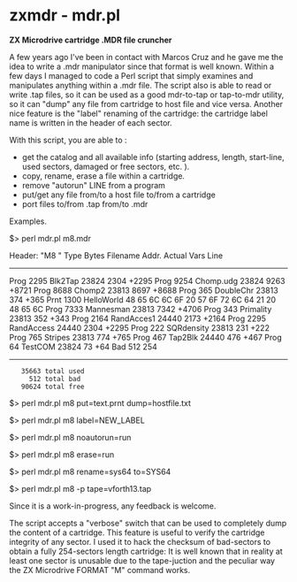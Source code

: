 # zxmdr - mdr.pl
__ZX Microdrive cartridge .MDR file cruncher__

A few years ago I've been in contact with Marcos Cruz and he gave me the idea to write a .mdr manipulator since that format is well known.
Within a few days I managed to code a Perl script that simply examines and manipulates anything within a .mdr file.
The script also is able to read or write .tap files, so it can be used as a good mdr-to-tap or tap-to-mdr utility, so it can "dump" any file from cartridge to host file and vice versa.
Another nice feature is the "label" renaming of the cartridge: the cartridge label name is written in the header of each sector.

With this script, you are able to :

- get the catalog and all available info (starting address, length, start-line, used sectors, damaged or free sectors, etc. ).
- copy, rename, erase a file within a cartridge.
- remove "autorun" LINE from a program
- put/get any file from/to a host file to/from a cartridge 
- port files to/from  .tap  from/to  .mdr

Examples.

$> perl mdr.pl  m8.mdr

  Header: "M8        "
  Type  Bytes Filename     Addr. Actual   Vars   Line
  ____ ______ ___________ ______ ______ ______ ______
  Prog   2295 Blk2Tap      23824   2304  +2295
  Prog   9254 Chomp.udg    23824   9263  +8721
  Prog   8688 Chomp2       23813   8697  +8688
  Prog    365 DoubleChr    23813    374   +365
  Prnt   1300 HelloWorld  48 65 6C 6C 6F 20 57 6F 72 6C 64 21 20 48 65 6C
  Prog   7333 Mannesman    23813   7342  +4706
  Prog    343 Primality    23813    352   +343
  Prog   2164 RandAcces1   24440   2173  +2164
  Prog   2295 RandAccess   24440   2304  +2295
  Prog    222 SQRdensity   23813    231   +222
  Prog    765 Stripes      23813    774   +765
  Prog    467 Tap2Blk      24440    476   +467
  Prog     64 TestCOM      23824     73    +64
  Bad     512             254
  ____ ______ ___________ ___________________________________________
 
       35663 total used
         512 total bad
       90624 total free

$> perl mdr.pl m8  put=text.prnt  dump=hostfile.txt 

$> perl mdr.pl m8  label=NEW_LABEL

$> perl mdr.pl m8  noautorun=run

$> perl mdr.pl m8  erase=run

$> perl mdr.pl m8  rename=sys64 to=SYS64

$> perl mdr.pl m8  -p tape=vforth13.tap



Since it is a work-in-progress, any feedback is welcome.

The script accepts a "verbose" switch that can be used to completely dump the content of a cartridge. This feature is useful to verify the cartridge integrity of any sector. I used it to hack the checksum of bad-sectors to obtain a fully 254-sectors length cartridge: It is well known that in reality at least one sector is unusable due to the tape-juction and the peculiar way the ZX Microdrive FORMAT "M" command works. 


